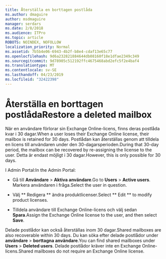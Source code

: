 ```yaml
---
title: Återställa en borttagen postlåda
ms.author: dmaguire
author: msdmaguire
manager: serdars
ms.date: 2/8/2018
ms.audience: ITPro
ms.topic: article
ROBOTS: NOINDEX, NOFOLLOW
localization_priority: Normal
ms.assetid: 7b5b4e06-6943-4b2f-b8e4-cdaf13e65c77
ms.openlocfilehash: 9d6a232821884644db08160f18e1dfae2349c349
ms.sourcegitcommit: 9d78905c512192ffc4675468abd2efc5f2e4baf4
ms.translationtype: MT
ms.contentlocale: sv-SE
ms.lasthandoff: 04/23/2019
ms.locfileid: "32422398"
---
```

# <a name="restore-a-deleted-mailbox"></a><span data-ttu-id="e72e8-102">Återställa en borttagen postlåda</span><span class="sxs-lookup"><span data-stu-id="e72e8-102">Restore a deleted mailbox</span></span>

<span data-ttu-id="e72e8-103">När en användare förlorar sin Exchange Online-licens, finns deras postlåda kvar i 30 dagar.</span><span class="sxs-lookup"><span data-stu-id="e72e8-103">When a user loses their Exchange Online license, their mailbox is retained for 30 days.</span></span> <span data-ttu-id="e72e8-104">Postlådan kan återställas genom att tilldela en licens till användaren under den 30-dagarsperioden.</span><span class="sxs-lookup"><span data-stu-id="e72e8-104">During that 30-day period, the mailbox can be recovered by re-assigning the license to the user.</span></span> <span data-ttu-id="e72e8-105">Detta är endast möjligt i 30 dagar.</span><span class="sxs-lookup"><span data-stu-id="e72e8-105">However, this is only possible for 30 days.</span></span>
  
<span data-ttu-id="e72e8-106">I Admin Portal:</span><span class="sxs-lookup"><span data-stu-id="e72e8-106">In the Admin Portal:</span></span>
  
- <span data-ttu-id="e72e8-107">Gå till **Användare** \> **Aktiva användare**.</span><span class="sxs-lookup"><span data-stu-id="e72e8-107">Go to **Users** \> **Active users**.</span></span> <span data-ttu-id="e72e8-108">Markera användaren i fråga.</span><span class="sxs-lookup"><span data-stu-id="e72e8-108">Select the user in question.</span></span>
    
- <span data-ttu-id="e72e8-109">Välj \*\* Redigera \*\* ändra produktlicenser.</span><span class="sxs-lookup"><span data-stu-id="e72e8-109">Select \*\* Edit \*\* to modify product licenses.</span></span> 
    
- <span data-ttu-id="e72e8-110">Tilldela användare till Exchange Online-licens och välj sedan **Spara**.</span><span class="sxs-lookup"><span data-stu-id="e72e8-110">Assign the Exchange Online license to the user, and then select **Save**.</span></span>
    
<span data-ttu-id="e72e8-111">Delade postlådor kan också återställas inom 30 dagar.</span><span class="sxs-lookup"><span data-stu-id="e72e8-111">Shared mailboxes are also recoverable within 30 days.</span></span> <span data-ttu-id="e72e8-112">Du kan söka efter delade postlådor under **användare** \> **borttagna användare**.</span><span class="sxs-lookup"><span data-stu-id="e72e8-112">You can find shared mailboxes under **Users** \> **Deleted users**.</span></span> <span data-ttu-id="e72e8-113">Delade postlådor kräver inte en Exchange Online-licens.</span><span class="sxs-lookup"><span data-stu-id="e72e8-113">Shared mailboxes do not require an Exchange Online license.</span></span>
  

